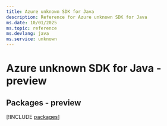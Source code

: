 ```yaml
---
title: Azure unknown SDK for Java
description: Reference for Azure unknown SDK for Java
ms.date: 10/01/2025
ms.topic: reference
ms.devlang: java
ms.service: unknown
---
```

# Azure unknown SDK for Java - preview
## Packages - preview
[!INCLUDE [packages](unknown-index.md)]